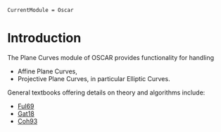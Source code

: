 ```@meta
CurrentModule = Oscar
```

# Introduction

The Plane Curves module of OSCAR provides functionality for handling
- Affine Plane Curves,
- Projective Plane Curves, in particular Elliptic Curves.

General textbooks offering details on theory and algorithms include:
- [Ful69](@cite)
- [Gat18](@cite)
- [Coh93](@cite)
